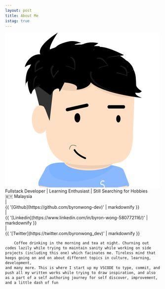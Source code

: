 ```yaml
---
layout: post
title: About Me
istag: true
---
```


<div class="flex flex-col items-center">
    <div class="w-24 mb-3 mb-5 overflow-hidden bg-cover rounded-full">
        <img src="/assets/img/soon.jpg" alt="byron-wong-avatar"/>
    </div>
    <div class="mb-5 text-lg font-display text-copy-primary">
        <div class="mb-4 text-sm text-center text-copy-secondary">
            <span>Fullstack Developer</span> | <span>Learning Enthusiast</span> | <span>Still Searching for Hobbies</span>
        </div>
        <div class="flex flex-wrap items-center justify-center mb-5 text-sm text-center text-copy-secondary">
            <div class="mx-2">🇲🇾 Malaysia</div> |
            <div class="mx-2">{{ '[Github](https://github.com/byronwong-dev)' | markdownify }}</div> |
            <div class="mx-2">{{ '[Linkedin](https://www.linkedin.com/in/byron-wong-580772116/)' | markdownify }}</div> |
            <div class="mx-2">{{ '[Twitter](https://twitter.com/byronwong_dev)' | markdownify }}</div>
        </div>
    </div>

        Coffee drinking in the morning and tea at night. Churning out codes lazily while trying to maintain sanity while working on side projects (including this one) which facinates me. Tireless mind that keeps going on and on about different topics in culture, learning, development,
    and many more. This is where I start up my VSCODE to type, commit, and push all my written works while trying to draw inspiration, and also as a part of a self authoring journey for self discover, improvement, and a little dash of fun


</div>

